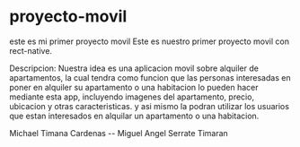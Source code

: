# proyecto-movil
este es mi primer proyecto movil
Este es nuestro primer proyecto movil con rect-native.

Descripcion: Nuestra idea es una aplicacion movil sobre alquiler de apartamentos, la cual tendra como funcion que las
personas interesadas en poner en alquiler su apartamento o una habitacion lo pueden hacer mediante esta app,
incluyendo imagenes del apartamento, precio, ubicacion y otras caracteristicas. y asi mismo la podran utilizar
los usuarios que estan interesados en alquilar un apartamento o una habitacion.

Michael Timana Cardenas -- Miguel Angel Serrate Timaran
